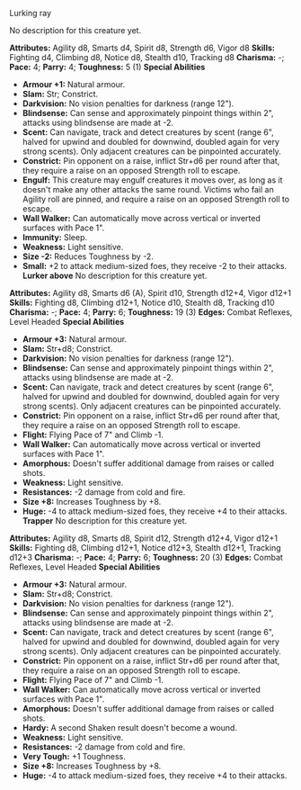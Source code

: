 Lurking ray

No description for this creature yet.

**Attributes:** Agility d8, Smarts d4, Spirit d8, Strength d6, Vigor d8
**Skills:** Fighting d4, Climbing d8, Notice d8, Stealth d10, Tracking
d8
**Charisma:** -; **Pace:** 4; **Parry:** 4; **Toughness:** 5 (1)
**Special Abilities**
- **Armour +1:** Natural armour.
- **Slam:** Str; Constrict.
- **Darkvision:** No vision penalties for darkness (range 12").
- **Blindsense:** Can sense and approximately pinpoint things within
2", attacks using blindsense are made at -2.
- **Scent:** Can navigate, track and detect creatures by scent (range
6", halved for upwind and doubled for downwind, doubled again for very
strong scents). Only adjacent creatures can be pinpointed accurately.
- **Constrict:** Pin opponent on a raise, inflict Str+d6 per round after
that, they require a raise on an opposed Strength roll to escape.
- **Engulf:** This creature may engulf creatures it moves over, as long
as it doesn't make any other attacks the same round. Victims who fail
an Agility roll are pinned, and require a raise on an opposed Strength
roll to escape.
- **Wall Walker:** Can automatically move across vertical or inverted
surfaces with Pace 1".
- **Immunity:** Sleep.
- **Weakness:** Light sensitive.
- **Size -2:** Reduces Toughness by -2.
- **Small:** +2 to attack medium-sized foes, they receive -2 to their
attacks.
**Lurker above**
No description for this creature yet.

**Attributes:** Agility d8, Smarts d6 (A), Spirit d10, Strength d12+4,
Vigor d12+1
**Skills:** Fighting d8, Climbing d12+1, Notice d10, Stealth d8,
Tracking d10
**Charisma:** -; **Pace:** 4; **Parry:** 6; **Toughness:** 19 (3)
**Edges:** Combat Reflexes, Level Headed
**Special Abilities**
- **Armour +3:** Natural armour.
- **Slam:** Str+d8; Constrict.
- **Darkvision:** No vision penalties for darkness (range 12").
- **Blindsense:** Can sense and approximately pinpoint things within
2", attacks using blindsense are made at -2.
- **Scent:** Can navigate, track and detect creatures by scent (range
6", halved for upwind and doubled for downwind, doubled again for very
strong scents). Only adjacent creatures can be pinpointed accurately.
- **Constrict:** Pin opponent on a raise, inflict Str+d6 per round after
that, they require a raise on an opposed Strength roll to escape.
- **Flight:** Flying Pace of 7" and Climb -1.
- **Wall Walker:** Can automatically move across vertical or inverted
surfaces with Pace 1".
- **Amorphous:** Doesn't suffer additional damage from raises or called
shots.
- **Weakness:** Light sensitive.
- **Resistances:** -2 damage from cold and fire.
- **Size +8:** Increases Toughness by +8.
- **Huge:** -4 to attack medium-sized foes, they receive +4 to their
attacks.
**Trapper**
No description for this creature yet.

**Attributes:** Agility d8, Smarts d8, Spirit d12, Strength d12+4, Vigor
d12+1
**Skills:** Fighting d8, Climbing d12+1, Notice d12+3, Stealth d12+1,
Tracking d12+3
**Charisma:** -; **Pace:** 4; **Parry:** 6; **Toughness:** 20 (3)
**Edges:** Combat Reflexes, Level Headed
**Special Abilities**
- **Armour +3:** Natural armour.
- **Slam:** Str+d8; Constrict.
- **Darkvision:** No vision penalties for darkness (range 12").
- **Blindsense:** Can sense and approximately pinpoint things within
2", attacks using blindsense are made at -2.
- **Scent:** Can navigate, track and detect creatures by scent (range
6", halved for upwind and doubled for downwind, doubled again for very
strong scents). Only adjacent creatures can be pinpointed accurately.
- **Constrict:** Pin opponent on a raise, inflict Str+d6 per round after
that, they require a raise on an opposed Strength roll to escape.
- **Flight:** Flying Pace of 7" and Climb -1.
- **Wall Walker:** Can automatically move across vertical or inverted
surfaces with Pace 1".
- **Amorphous:** Doesn't suffer additional damage from raises or called
shots.
- **Hardy:** A second Shaken result doesn't become a wound.
- **Weakness:** Light sensitive.
- **Resistances:** -2 damage from cold and fire.
- **Very Tough:** +1 Toughness.
- **Size +8:** Increases Toughness by +8.
- **Huge:** -4 to attack medium-sized foes, they receive +4 to their
attacks.

